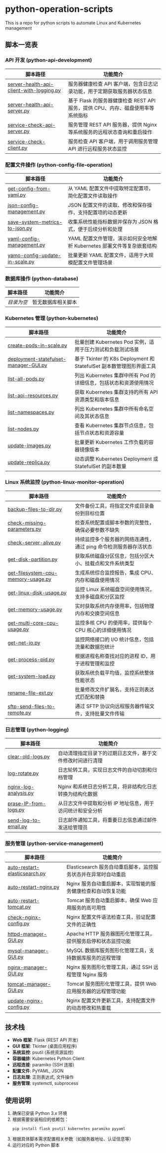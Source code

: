 # python-operation-scripts
This is a repo for python scripts to automate Linux and Kubernetes management

## 脚本一览表

### API 开发 (python-api-development)

| 脚本路径 | 功能简介 |
|---------|---------|
| [server-health-api-client-with-logging.py](./python-api-development/server-health-api-client-with-logging.py) | 服务器健康检查 API 客户端，包含日志记录功能，用于定期获取服务器状态信息 |
| [server-health-api-server.py](./python-api-development/server-health-api-server.py) | 基于 Flask 的服务器健康检查 REST API 服务，提供 CPU、内存、磁盘使用率等系统指标 |
| [service-check-api-server.py](./python-api-development/service-check-api-server.py) | 服务管理 REST API 服务器，提供 Nginx 等系统服务的远程状态查询和重启操作 |
| [service-check-client.py](./python-api-development/service-check-client.py) | 服务检查 API 客户端，用于调用服务管理 API 进行远程服务状态监控 |

### 配置文件操作 (python-config-file-operation)

| 脚本路径 | 功能简介 |
|---------|---------|
| [get-config-from-yaml.py](./python-config-file-operation/get-config-from-yaml.py) | 从 YAML 配置文件中提取特定配置项，简化配置文件读取操作 |
| [json-config-management.py](./python-config-file-operation/json-config-management.py) | JSON 配置文件的读取、修改和保存操作，支持配置项的动态更新 |
| [save-system-metrics-to-json.py](./python-config-file-operation/save-system-metrics-to-json.py) | 收集系统性能指标数据并保存为 JSON 格式，便于后续分析和处理 |
| [yaml-config-management.py](./python-config-file-operation/yaml-config-management.py) | YAML 配置文件管理，演示如何安全地解析 Kubernetes 部署文件等复杂嵌套结构 |
| [yamo-config-update-in-scale.py](./python-config-file-operation/yamo-config-update-in-scale.py) | 批量更新 YAML 配置文件，适用于大规模配置文件管理场景 |

### 数据库操作 (python-database)

| 脚本路径 | 功能简介 |
|---------|---------|
| *目录为空* | 暂无数据库相关脚本 |

### Kubernetes 管理 (python-kubernetes)

| 脚本路径 | 功能简介 |
|---------|---------|
| [create-pods-in-scale.py](./python-kubernetes/create-pods-in-scale.py) | 批量创建 Kubernetes Pod 实例，适用于压力测试和负载测试场景 |
| [deployment-statefulset-manager-GUI.py](./python-kubernetes/deployment-statefulset-manager-GUI.py) | 基于 Tkinter 的 K8s Deployment 和 StatefulSet 副本数管理图形界面工具 |
| [list-all-pods.py](./python-kubernetes/list-all-pods.py) | 列出 Kubernetes 集群中所有 Pod 的详细信息，包括状态和资源使用情况 |
| [list-api-resources.py](./python-kubernetes/list-api-resources.py) | 获取 Kubernetes 集群支持的所有 API 资源类型和版本信息 |
| [list-namespaces.py](./python-kubernetes/list-namespaces.py) | 列出 Kubernetes 集群中所有命名空间及其状态信息 |
| [list-nodes.py](./python-kubernetes/list-nodes.py) | 查看 Kubernetes 集群节点信息，包括节点状态和资源容量 |
| [update-images.py](./python-kubernetes/update-images.py) | 批量更新 Kubernetes 工作负载的容器镜像版本 |
| [update-replica.py](./python-kubernetes/update-replica.py) | 动态调整 Kubernetes Deployment 或 StatefulSet 的副本数量 |

### Linux 系统监控 (python-linux-monitor-operation)

| 脚本路径 | 功能简介 |
|---------|---------|
| [backup-files-to-dir.py](./python-linux-monitor-operation/backup-files-to-dir.py) | 文件备份工具，将指定文件或目录备份到目标位置 |
| [check-missing-parameters.py](./python-linux-monitor-operation/check-missing-parameters.py) | 检查系统配置或脚本参数的完整性，确保必要参数不缺失 |
| [check-server-alive.py](./python-linux-monitor-operation/check-server-alive.py) | 持续监控多个服务器的网络连通性，通过 ping 命令检测服务器存活状态 |
| [get-disk-partition.py](./python-linux-monitor-operation/get-disk-partition.py) | 获取系统磁盘分区信息，包括分区大小、挂载点和文件系统类型 |
| [get-filesystem-cpu-memory-usage.py](./python-linux-monitor-operation/get-filesystem-cpu-memory-usage.py) | 生成系统综合监控报告，集成 CPU、内存和磁盘使用情况 |
| [get-linux-disk-usage.py](./python-linux-monitor-operation/get-linux-disk-usage.py) | 监控 Linux 系统磁盘空间使用情况，支持多磁盘和分区监控 |
| [get-memory-usage.py](./python-linux-monitor-operation/get-memory-usage.py) | 实时获取系统内存使用率，包括物理内存和交换空间信息 |
| [get-multi-core-cpu-usage.py](./python-linux-monitor-operation/get-multi-core-cpu-usage.py) | 监控多核 CPU 的使用率，提供每个 CPU 核心的详细使用情况 |
| [get-net-io.py](./python-linux-monitor-operation/get-net-io.py) | 监控网络接口的 I/O 统计信息，包括流量和数据包统计 |
| [get-process-pid.py](./python-linux-monitor-operation/get-process-pid.py) | 根据进程名称查找对应的进程 ID，用于进程管理和监控 |
| [get-system-load.py](./python-linux-monitor-operation/get-system-load.py) | 获取系统负载平均值，监控系统整体性能状态 |
| [rename-file-ext.py](./python-linux-monitor-operation/rename-file-ext.py) | 批量修改文件扩展名，支持正则表达式匹配和替换 |
| [sftp-send-files-to-remote.py](./python-linux-monitor-operation/sftp-send-files-to-remote.py) | 通过 SFTP 协议向远程服务器传输文件，支持批量文件传输 |

### 日志管理 (python-logging)

| 脚本路径 | 功能简介 |
|---------|---------|
| [clear-old-logs.py](./python-logging/clear-old-logs.py) | 自动清理指定目录下的过期日志文件，基于文件修改时间进行清理 |
| [log-rotate.py](./python-logging/log-rotate.py) | 日志轮转工具，实现日志文件的自动切割和归档管理 |
| [nginx-log-analysis.py](./python-logging/nginx-log-analysis.py) | Nginx 和系统日志分析工具，将非结构化日志转换为结构化数据 |
| [prase-IP-from-logs.py](./python-logging/prase-IP-from-logs.py) | 从日志文件中提取和分析 IP 地址信息，用于访问统计和安全分析 |
| [send-log-to-email.py](./python-logging/send-log-to-email.py) | 日志邮件通知工具，将重要日志信息通过邮件发送给管理员 |

### 服务管理 (python-service-management)

| 脚本路径 | 功能简介 |
|---------|---------|
| [auto-restart-elasticsearch.py](./python-service-management/auto-restart-elasticsearch.py) | Elasticsearch 服务自动重启脚本，监控服务状态并在异常时自动重启 |
| [auto-restart-nginx.py](./python-service-management/auto-restart-nginx.py) | Nginx 服务自动重启脚本，实现智能的服务健康检查和自动恢复功能 |
| [auto-restart-tomcat.py](./python-service-management/auto-restart-tomcat.py) | Tomcat 服务自动重启脚本，确保 Web 应用服务的高可用性 |
| [check-nginx-config.py](./python-service-management/check-nginx-config.py) | Nginx 配置文件语法检查工具，验证配置文件的正确性 |
| [httpd-manager-GUI.py](./python-service-management/httpd-manager-GUI.py) | Apache HTTP 服务器图形化管理工具，提供服务启停和状态监控功能 |
| [mysql-manager-GUI.py](./python-service-management/mysql-manager-GUI.py) | MySQL 数据库服务图形化管理工具，支持数据库服务的远程管理 |
| [nginx-manager-GUI.py](./python-service-management/nginx-manager-GUI.py) | Nginx 服务图形化管理工具，通过 SSH 远程管理 Nginx 服务 |
| [tomcat-manager-GUI.py](./python-service-management/tomcat-manager-GUI.py) | Tomcat 服务图形化管理工具，提供 Web 应用服务器的远程管理功能 |
| [update-nginx-config.py](./python-service-management/update-nginx-config.py) | Nginx 配置文件更新工具，支持配置文件的动态修改和热重载 |

## 技术栈

- **Web 框架**: Flask (REST API 开发)
- **GUI 框架**: Tkinter (桌面应用程序)
- **系统监控**: psutil (系统资源监控)
- **容器编排**: Kubernetes Python Client
- **远程连接**: paramiko (SSH 连接)
- **配置文件**: PyYAML, JSON
- **日志处理**: 正则表达式, 文件操作
- **服务管理**: systemctl, subprocess

## 使用说明

1. 确保已安装 Python 3.x 环境
2. 根据需要安装相应的依赖包：
   ```bash
   pip install flask psutil kubernetes paramiko pyyaml
   ```
3. 根据具体脚本需求配置相关参数（如服务器地址、认证信息等）
4. 运行对应的 Python 脚本
